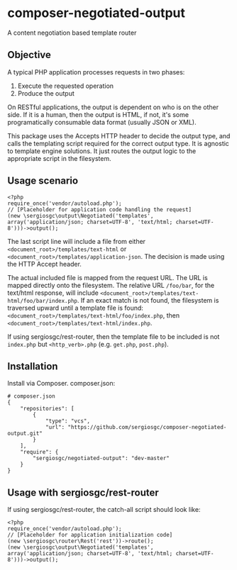 # composer-negotiated-output
A content negotiation based template router

## Objective

A typical PHP application processes requests in two phases:

1. Execute the requested operation
2. Produce the output

On RESTful applications, the output is dependent on who is on the other side. If it is a human, then the output is HTML, if not, it's some programatically consumable data format (usually JSON or XML). 

This package uses the Accepts HTTP header to decide the output type, and calls the templating script required for the correct output type. It is agnostic to template engine solutions. It just routes the output logic to the appropriate script in the filesystem.

## Usage scenario

```
<?php
require_once('vendor/autoload.php');
// [Placeholder for application code handling the request]
(new \sergiosgc\output\Negotiated('templates', array('application/json; charset=UTF-8', 'text/html; charset=UTF-8')))->output();
```

The last script line will include a file from either `<document_root>/templates/text-html` or `<document_root>/templates/application-json`. The decision is made using the HTTP Accept header.

The actual included file is mapped from the request URL. The URL is mapped directly onto the filesystem. The relative URL `/foo/bar`, for the text/html response, will include `<document_root>/templates/text-html/foo/bar/index.php`. If an exact match is not found, the filesystem is traversed upward until a template file is found: `<document_root>/templates/text-html/foo/index.php`, then `<document_root>/templates/text-html/index.php`.

If using sergiosgc/rest-router, then the template file to be included is not `index.php` but `<http_verb>.php` (e.g. `get.php`, `post.php`). 

## Installation 

Install via Composer. composer.json:
```
# composer.json
{
    "repositories": [
        {
            "type": "vcs",
            "url": "https://github.com/sergiosgc/composer-negotiated-output.git"
        }
    ],
    "require": {
        "sergiosgc/negotiated-output": "dev-master"
    }
}
```

## Usage with sergiosgc/rest-router

If using sergiosgc/rest-router, the catch-all script should look like:
```
<?php
require_once('vendor/autoload.php');
// [Placeholder for application initialization code]
(new \sergiosgc\router\Rest('rest'))->route();
(new \sergiosgc\output\Negotiated('templates', array('application/json; charset=UTF-8', 'text/html; charset=UTF-8')))->output();
```
